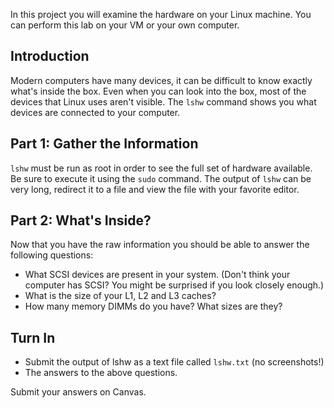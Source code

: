In this project you will examine the hardware on your Linux machine. You can perform this lab on your VM or your own computer. 

## Introduction 

Modern computers have  many devices, it can be difficult to know exactly what's inside the box. Even when you can look into the box, most of the devices that Linux uses aren't visible. The `lshw` command shows you what devices are connected to your computer.

## Part 1: Gather the Information 

`lshw` must be run as root in order to see the full set of hardware available. Be sure to execute it using the `sudo` command. The output of `lshw` can be very long, redirect it to a file and view the file with your favorite editor.

## Part 2: What's Inside? 

Now that you have the raw information you should be able to answer the following questions:
  - What SCSI devices are present in your system. (Don't think your computer has SCSI? You might be surprised if you look closely enough.)
  - What is the size of your L1, L2 and L3 caches?
  - How many memory DIMMs do you have? What sizes are they?

## Turn In 

  - Submit the output of lshw as a text file called `lshw.txt` (no screenshots!)
  - The answers to the above questions.

Submit your answers on Canvas.
